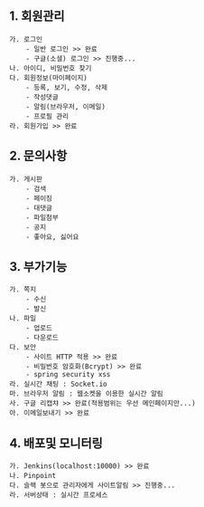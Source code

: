 ## 1. 회원관리
    가. 로그인
        - 일반 로그인 >> 완료
        - 구글(소셜) 로그인 >> 진행중...
    나. 아이디, 비밀번호 찾기
    다. 회원정보(마이페이지) 
        - 등록, 보기, 수정, 삭제
        - 작성댓글
        - 알림(브라우저, 이메일)
        - 프로필 관리
    라. 회원가입 >> 완료

## 2. 문의사항
    가. 게시판 
        - 검색
        - 페이징
        - 대댓글
        - 파일첨부
        - 공지
        - 좋아요, 싫어요

## 3. 부가기능
    가. 쪽지 
        - 수신
        - 발신
    나. 파일
        - 업로드
        - 다운로드
    다. 보안
        - 사이트 HTTP 적용 >> 완료
        - 비밀번호 암호화(Bcrypt) >> 완료
        - spring security xss
    라. 실시간 채팅 : Socket.io
    마. 브라우저 알림 : 웹소켓을 이용한 실시간 알림
    사. 구글 리캡챠 >> 완료(적용범위는 우선 메인페이지만...)
    아. 이메일보내기 >> 완료

## 4. 배포및 모니터링
    가. Jenkins(localhost:10000) >> 완료
    나. Pinpoint
    다. 슬랙 봇으로 관리자에게 사이트알림 >> 진행중...
    라. 서버상태 : 실시간 프로세스